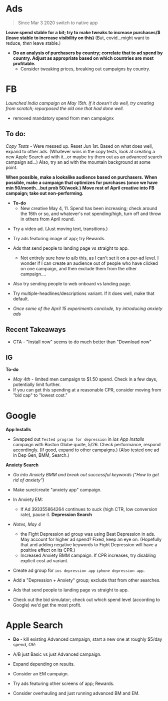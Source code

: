 # Ads
> Since Mar 3 2020 switch to native app

**Leave spend stable for a bit; try to make tweaks to increase purchases/$ (leave stable to increase visibility on this)** (But, covid...might want to reduce, *then* leave stable.)

* **Do an analysis of purchasers by country; correlate that to ad spend by country. Adjust as appropriate based on which countries are most profitable.** 
    * Consider tweaking prices, breaking out campaigns by country. 
# FB

*Launched India campaign on May 15th. If it doesn't do well, try creating from scratch; repurposed the old one that had done well.*
   - removed mandatory spend from men campaignx

## To do: 
*Copy Tests* - Were messed up. Reset Jun 1st. Based on what does well, expand to other ads. (Whatever wins in the copy tests, look at creating a new Apple Search ad with it...or maybe try them out as an advanced search campaign ad...) Also, try an ad with the mountain background at some point. 


**When possible, make a lookalike audience based on purchasers.**
**When possible, make a campaign that optimizes for purchases (once we have min 50/month...but prob 50/week.)**
**Move rest of April creative into FB campaign; take out non-performing.**

* **To-do** 
    * New creative May 4, 11. Spend has been increasing; check around the 16th or so, and whatever's not spending/high, turn off and throw in others from April round.  


- Try a video ad. (Just moving text, transitions.)


* Try ads featuring image of app; try Rewards. 
* Ads that send people to landing page vs straight to app. 
    * Not entirely sure how to a/b this, as I can't set it on a per-ad level. I wonder if I can create an audience out of people who have clicked on one campaign, and then exclude them from the other campaign....
* Also try sending people to web onboard vs landing page. 

* Try multiple-headlines/descriptions variant. If it does well, make that default. 
* *Once some of the April 15 experiments conclude, try introducing anxiety ads*

## Recent Takeaways
* CTA - "Install now" seems to do much better than "Download now"

## IG
**To-do**
* *May 4th* - limited men campaign to $1.50 spend. Check in a few days, potentially limit further.
* If you can get this spending at a reasonable CPR, consider moving from "bid cap" to "lowest cost."

# Google
**App Installs**
* Swapped out `Tested program for depression` in *ios App Installs* campaign with Boston Globe quote, 5/26. Check performance, respond accordingly. (If good, expand to other campaigns.) (Also tested one ad in Dep Gen, BMM, Search.)

**Anxiety Search**
* *Go into Anxiety BMM and break out successful keywords ("How to get rid of anxiety")*
* Make sure/create "anxiety app" campaign.
* In Anxiety EM:
    * If Ad 393355864264 continues to suck (high CTR, low conversion rate), pause it.
**Depression Search**
* *Notes, May 4* 
    * the Fight Depression ad group was using Beat Depression in ads. May account for higher ad spend? Fixed, keep an eye on. (Hopefully that and adding negative keywords to Fight Depression will have a positive effect on its CPR.)
    * Increased Anxiety BMM campaign. If CPR increases, try disabling explicit cost ad variant.  


* Create ad group for `ios depression app` `iphone depression app`.

* Add a "Depression + Anxiety" group; exclude that from other searches. 
* Ads that send people to landing page vs straight to app. 
* Check out the bid simulator; check out which spend level (according to Google) we'd get the most profit.

# Apple Search
* **Do** - kill existing Advanced campaign, start a new one at roughly $5/day spend, *OR*:
* A/B just Basic vs just Advanced campaign. 

* Expand depending on results.
* Consider an EM campaign. 
* Try ads featuring other screens of app; Rewards. 
* Consider overhauling and just running advanced BM and EM.

